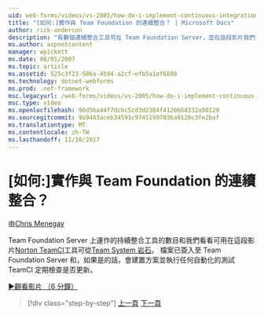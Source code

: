 ```yaml
---
uid: web-forms/videos/vs-2005/how-do-i-implement-continuous-integration-with-team-foundation
title: "[如何:]實作與 Team Foundation 的連續整合？ | Microsoft Docs"
author: rick-anderson
description: "有數個連續整合工具可在 Team Foundation Server，並在這段影片我們查看可用的 Norton TeamCI 工具逾時..."
ms.author: aspnetcontent
manager: wpickett
ms.date: 08/01/2007
ms.topic: article
ms.assetid: 525c3f23-586a-4594-a2cf-efb5a1ef6898
ms.technology: dotnet-webforms
ms.prod: .net-framework
msc.legacyurl: /web-forms/videos/vs-2005/how-do-i-implement-continuous-integration-with-team-foundation
msc.type: video
ms.openlocfilehash: 96d56a44f7dcbc5cd3d2304f4120664332a90129
ms.sourcegitcommit: 9a9483aceb34591c97451997036a9120c3fe2baf
ms.translationtype: MT
ms.contentlocale: zh-TW
ms.lasthandoff: 11/10/2017
---
```

<a name="how-do-i-implement-continuous-integration-with-team-foundation"></a>[如何:]實作與 Team Foundation 的連續整合？
====================
由[Chris Menegay](https://twitter.com/CMenegay)

Team Foundation Server 上運作的持續整合工具的數目和我們看看可用在這段影片[Norton TeamCI](http://teamsystemrocks.com/files/12/tools/entry1018.aspx)工具可從[Team System 岩石](http://teamsystemrocks.com/)。 檔案已簽入至 Team Foundation Server 和，如果是的話，會建置方案並執行任何自動化的測試 TeamCI 定期檢查是否更新。

[&#9654;觀看影片 （6 分鐘）](https://channel9.msdn.com/Blogs/ASP-NET-Site-Videos/how-do-i-implement-continuous-integration-with-team-foundation)

>[!div class="step-by-step"]
[上一頁](how-do-i-discover-application-changes-prior-to-deployment.md)
[下一頁](how-do-i-automate-testing-using-team-build.md)
